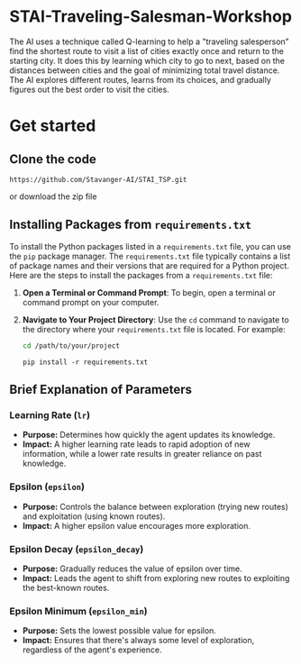 # STAI-Traveling-Salesman-Workshop

The AI uses a technique called Q-learning to help a "traveling salesperson" find the shortest route to visit a list of cities exactly once and return to the starting city. It does this by learning which city to go to next, based on the distances between cities and the goal of minimizing total travel distance. The AI explores different routes, learns from its choices, and gradually figures out the best order to visit the cities.

# Get started

## Clone the code

```
https://github.com/Stavanger-AI/STAI_TSP.git
```

or download the zip file

## Installing Packages from `requirements.txt`

To install the Python packages listed in a `requirements.txt` file, you can use the `pip` package manager. The `requirements.txt` file typically contains a list of package names and their versions that are required for a Python project. Here are the steps to install the packages from a `requirements.txt` file:

1.  **Open a Terminal or Command Prompt**: To begin, open a terminal or command prompt on your computer.

2.  **Navigate to Your Project Directory**: Use the `cd` command to navigate to the directory where your `requirements.txt` file is located. For example:

    ```bash
    cd /path/to/your/project
    ```

    ```
    pip install -r requirements.txt
    ```

## Brief Explanation of Parameters

### Learning Rate (`lr`)

- **Purpose:** Determines how quickly the agent updates its knowledge.
- **Impact:** A higher learning rate leads to rapid adoption of new information, while a lower rate results in greater reliance on past knowledge.

### Epsilon (`epsilon`)

- **Purpose:** Controls the balance between exploration (trying new routes) and exploitation (using known routes).
- **Impact:** A higher epsilon value encourages more exploration.

### Epsilon Decay (`epsilon_decay`)

- **Purpose:** Gradually reduces the value of epsilon over time.
- **Impact:** Leads the agent to shift from exploring new routes to exploiting the best-known routes.

### Epsilon Minimum (`epsilon_min`)

- **Purpose:** Sets the lowest possible value for epsilon.
- **Impact:** Ensures that there's always some level of exploration, regardless of the agent's experience.
